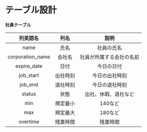 # テーブル設計

**社員テーブル**

| 列英語名 | 列名   | 説明       |
| :----:   | :----: |:---:       |
| name     | 氏名   | 社員の氏名 |
| corporation_name | 会社名 | 社員が所属する会社の名前 |
| expire_date | 日付 | 今日の日付|
| job_start | 出社時刻 | 今日の出社時刻 | 
| job_end | 退社時刻 | 今日の退社時刻 |
| status | 状態 | 出社、休暇、退社など |
| min | 規定最小 | 140など |
| max | 規定最大 | 180など |
| overtime | 残業時間 | 残業時間 |

